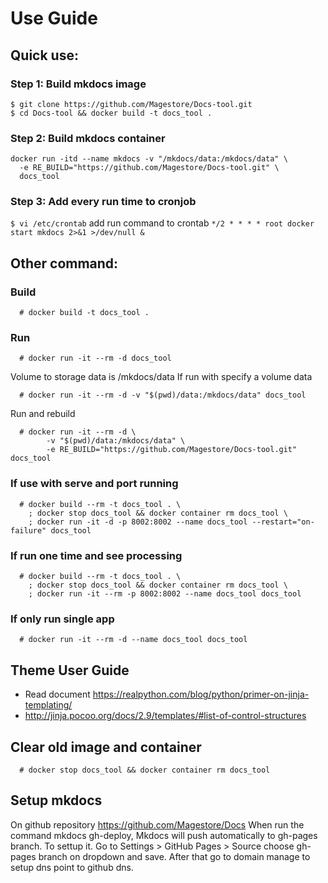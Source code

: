 # Use Guide

## Quick use:

### Step 1: Build mkdocs image
```
$ git clone https://github.com/Magestore/Docs-tool.git
$ cd Docs-tool && docker build -t docs_tool .
```

### Step 2: Build mkdocs container
```
docker run -itd --name mkdocs -v "/mkdocs/data:/mkdocs/data" \
  -e RE_BUILD="https://github.com/Magestore/Docs-tool.git" \
  docs_tool
```

### Step 3: Add every run time to cronjob
```$ vi /etc/crontab```
add run command to crontab
```*/2 * * * * root docker start mkdocs 2>&1 >/dev/null &```


## Other command:

### Build
```
  # docker build -t docs_tool .
```

### Run

```
  # docker run -it --rm -d docs_tool
```

Volume to storage data is /mkdocs/data
If run with specify a volume data

```
  # docker run -it --rm -d -v "$(pwd)/data:/mkdocs/data" docs_tool
```

Run and rebuild

```
  # docker run -it --rm -d \
        -v "$(pwd)/data:/mkdocs/data" \
        -e RE_BUILD="https://github.com/Magestore/Docs-tool.git" docs_tool
```

### If use with serve and port running

```
  # docker build --rm -t docs_tool . \
    ; docker stop docs_tool && docker container rm docs_tool \
    ; docker run -it -d -p 8002:8002 --name docs_tool --restart="on-failure" docs_tool
```

### If run one time and see processing
```
  # docker build --rm -t docs_tool . \
    ; docker stop docs_tool && docker container rm docs_tool \
    ; docker run -it --rm -p 8002:8002 --name docs_tool docs_tool  
```

### If only run single app
```
  # docker run -it --rm -d --name docs_tool docs_tool
```

## Theme User Guide
- Read document https://realpython.com/blog/python/primer-on-jinja-templating/
- http://jinja.pocoo.org/docs/2.9/templates/#list-of-control-structures

## Clear old image and container

```
  # docker stop docs_tool && docker container rm docs_tool
```

## Setup mkdocs

On github repository https://github.com/Magestore/Docs
When run the command mkdocs gh-deploy, Mkdocs will push automatically to gh-pages branch.
To settup it. Go to Settings > GitHub Pages > Source choose gh-pages branch on dropdown and save. After that go to
domain manage to setup dns point to github dns.
